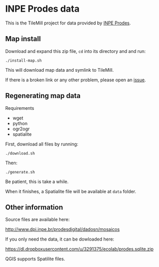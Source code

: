 # INPE Prodes data

This is the TileMill project for data provided by [INPE Prodes](http://www.obt.inpe.br/prodes/index.php).

## Map install

Download and expand this zip file, `cd` into its directory and and run:

	./install-map.sh

This will download map data and symlink to TileMill.  

If there is a broken link or any other problem, please open an [issue](https://github.com/oeco/inpe-prodes/issues).

## Regenerating map data

Requirements

* wget
* python
* ogr2ogr
* spatialite

First, download all files by running:

    ./download.sh

Then:

    ./generate.sh

Be patient, this is take a while. 

When it finishes, a Spatialite file will be available at `data` folder.

## Other information

Source files are available here:

http://www.dpi.inpe.br/prodesdigital/dadosn/mosaicos

If you only need the data, it can be dowloaded here:

https://dl.dropboxusercontent.com/u/3291375/ecolab/prodes.sqlite.zip

QGIS supports Spatilite files.